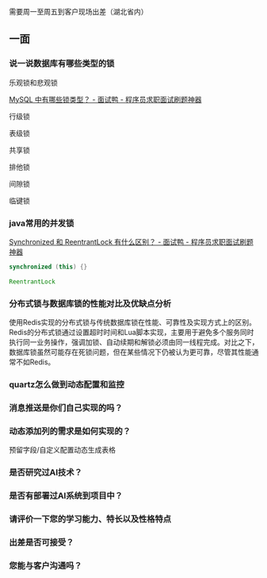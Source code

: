 需要周一至周五到客户现场出差（湖北省内）



## 一面



### 说一说数据库有哪些类型的锁

乐观锁和悲观锁



[MySQL 中有哪些锁类型？ - 面试鸭 - 程序员求职面试刷题神器](https://www.mianshiya.com/question/1780933295500980225)

行级锁

表级锁

共享锁

排他锁

间隙锁

临键锁



### java常用的并发锁

[Synchronized 和 ReentrantLock 有什么区别？ - 面试鸭 - 程序员求职面试刷题神器](https://www.mianshiya.com/question/1780933294976692225)

```java
synchronized (this) {}
    
ReentrantLock
```



### 分布式锁与数据库锁的性能对比及优缺点分析

使用Redis实现的分布式锁与传统数据库锁在性能、可靠性及实现方式上的区别。Redis的分布式锁通过设置超时时间和Lua脚本实现，主要用于避免多个服务同时执行同一业务操作，强调加锁、自动续期和解锁必须由同一线程完成。对比之下，数据库锁虽然可能存在死锁问题，但在某些情况下仍被认为更可靠，尽管其性能通常不如Redis。



### quartz怎么做到动态配置和监控





### 消息推送是你们自己实现的吗？



### 动态添加列的需求是如何实现的？

预留字段/自定义配置动态生成表格



### 是否研究过AI技术？



### 是否有部署过AI系统到项目中？





### 请评价一下您的学习能力、特长以及性格特点



### 出差是否可接受？



### 您能与客户沟通吗？